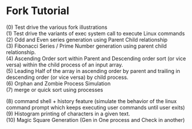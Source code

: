 # Fork Tutorial

(0) Test drive the various fork illustrations </br>
(1) Test drive the variants of exec system call to execute Linux commands </br>
(2) Odd and Even series generation using Parent Child relationship </br>
(3) Fibonacci Series / Prime Number generation using parent child relationship. </br>
(4)  Ascending Order sort within Parent and Descending order sort  (or vice versa) within the child process of an input array. </br>
(5) Leading Half of the array in ascending order  by parent and trailing in descending order (or vice versa) by child process. </br>
(6) Orphan and Zombie Process Simulation </br>
(7) merge or quick sort using processes </br>

(8) command shell + history feature (simulate the behavior of the linux command prompt which keeps executing user commands until user exits) </br>
(9) Histogram printing of characters in a given text. </br>
(10) Magic Square Generation (Gen in One process and Check in another)
